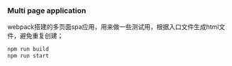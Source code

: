 ### Multi page application 

webpack搭建的多页面spa应用，用来做一些测试用，根据入口文件生成html文件，避免重复创建；

```bash
npm run build
npm run start
```
